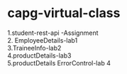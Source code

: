 # capg-virtual-class

1.student-rest-api -Assignment </br>
2. EmployeeDetails-lab1</br>
3.TraineeInfo-lab2</br>
4.productDetails-lab3</br>
5.productDetails ErrorControl-lab 4</br>
